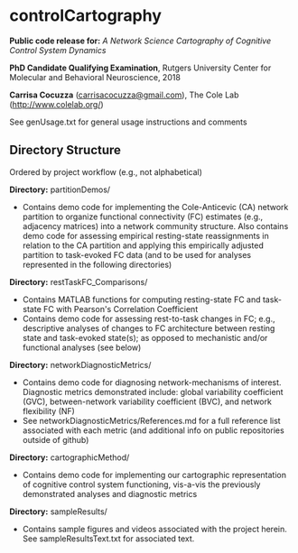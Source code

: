 # controlCartography

**Public code release for:** *A Network Science Cartography of Cognitive Control System Dynamics*

**PhD Candidate Qualifying Examination**, Rutgers University Center for Molecular and Behavioral Neuroscience, 2018

**Carrisa Cocuzza** (carrisacocuzza@gmail.com), The Cole Lab (http://www.colelab.org/)

See genUsage.txt for general usage instructions and comments

## Directory Structure
Ordered by project workflow (e.g., not alphabetical)

**Directory:** partitionDemos/

- Contains demo code for implementing the Cole-Anticevic (CA) network partition to organize functional connectivity (FC) estimates (e.g., adjacency matrices) into a network community structure. Also contains demo code for assessing empirical resting-state reassignments in relation to the CA partition and applying this empirically adjusted partition to task-evoked FC data (and to be used for analyses represented in the following directories) 

**Directory:** restTaskFC_Comparisons/

- Contains MATLAB functions for computing resting-state FC and task-state FC with Pearson's Correlation Coefficient 
- Contains demo code for assessing rest-to-task changes in FC; e.g., descriptive analyses of changes to FC architecture between resting state and task-evoked state(s); as opposed to mechanistic and/or functional analyses (see below) 

**Directory:** networkDiagnosticMetrics/

- Contains demo code for diagnosing network-mechanisms of interest. Diagnostic metrics demonstrated include: global variability coefficient (GVC), between-network variability coefficient (BVC), and network flexibility (NF) 
- See networkDiagnosticMetrics/References.md for a full reference list associated with each metric (and additional info on public repositories outside of github) 

**Directory:** cartographicMethod/

- Contains demo code for implementing our cartographic representation of cognitive control system functioning, vis-a-vis the previously demonstrated analyses and diagnostic metrics 

**Directory:** sampleResults/

- Contains sample figures and videos associated with the project herein. See sampleResultsText.txt for associated text. 
